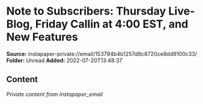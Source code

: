 # Note to Subscribers: Thursday Live-Blog, Friday Callin at 4:00 EST, and New Features

**Source:** instapaper-private://email/153794b4b1257d8c8720ce8dd9100c33/
**Folder:** Unread
**Added:** 2022-07-20T13:48:37




## Content
*Private content from instapaper_email*

